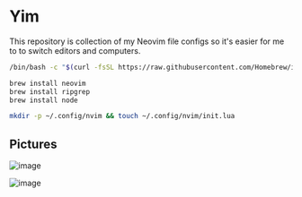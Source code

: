 # Yim
This repository is collection of my Neovim file configs so it's easier for me to to switch editors and computers.

```bash
/bin/bash -c "$(curl -fsSL https://raw.githubusercontent.com/Homebrew/install/HEAD/install.sh)"
```

```bash
brew install neovim
brew install ripgrep
brew install node

mkdir -p ~/.config/nvim && touch ~/.config/nvim/init.lua
```

## Pictures
![image](https://github.com/yemibox51/Yim/assets/19742642/3a0a1fa4-67a8-45ca-a498-19a9871e0e2d)

![image](https://github.com/yemibox51/Yim/assets/19742642/5876439d-e1c4-4e42-a6af-3ac5357f030c)
